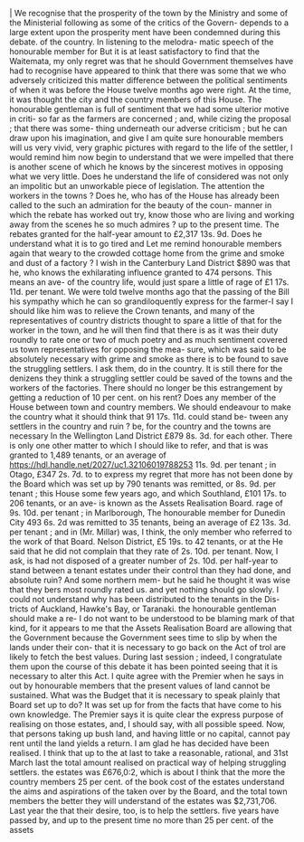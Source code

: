 | We recognise that the prosperity of the town by the Ministry and some of the Ministerial following as some of the critics of the Govern- depends to a large extent upon the prosperity ment have been condemned during this debate. of the country. In listening to the melodra- matic speech of the honourable member for But it is at least satisfactory to find that the Waitemata, my only regret was that he should Government themselves have had to recognise have appeared to think that there was some that we who adversely criticized this matter difference between the political sentiments of when it was before the House twelve months ago were right. At the time, it was thought the city and the country members of this House. The honourable gentleman is full of sentiment that we had some ulterior motive in criti- so far as the farmers are concerned ; and, while cizing the proposal ; that there was some- thing underneath our adverse criticism ; but he can draw upon his imagination, and give I am quite sure honourable members will us very vivid, very graphic pictures with regard to the life of the settler, I would remind him now begin to understand that we were impelled that there is another scene of which he knows by the sincerest motives in opposing what we very little. Does he understand the life of considered was not only an impolitic but an unworkable piece of legislation. The attention the workers in the towns ? Does he, who has of the House has already been called to the such an admiration for the beauty of the coun- manner in which the rebate has worked out try, know those who are living and working away from the scenes he so much admires ? up to the present time. The rebates granted for the half-year amount to £2,317 13s. 9d. Does he understand what it is to go tired and Let me remind honourable members again that weary to the crowded cottage home from the grime and smoke and dust of a factory ? I wish in the Canterbury Land District $890 was that he, who knows the exhilarating influence granted to 474 persons. This means an ave- of the country life, would just spare a little of rage of £1 17s. 11d. per tenant. We were told twelve months ago that the passing of the Bill his sympathy which he can so grandiloquently express for the farmer-I say I should like him was to relieve the Crown tenants, and many of the representatives of country districts thought to spare a little of that for the worker in the town, and he will then find that there is as it was their duty roundly to rate one or two of much poetry and as much sentiment covered us town representatives for opposing the mea- sure, which was said to be absolutely necessary with grime and smoke as there is to be found to save the struggling settlers. I ask them, do in the country. It is still there for the denizens they think a struggling settler could be saved of the towns and the workers of the factories. There should no longer be this estrangement by getting a reduction of 10 per cent. on his rent? Does any member of the House between town and country members. We should endeavour to make the country what it should think that 91 17s. 11d. could stand be- tween any settlers in the country and ruin ? be, for the country and the towns are necessary In the Wellington Land District £879 8s. 3d. for each other. There is only one other matter to which I should like to refer, and that is was granted to 1,489 tenants, or an average of https://hdl.handle.net/2027/uc1.32106019788253 11s. 9d. per tenant ; in Otago, £347 2s. 7d. to to express my regret that more has not been done by the Board which was set up by 790 tenants was remitted, or 8s. 9d. per tenant ; this House some few years ago, and which Southland, £101 17s. to 206 tenants, or an ave- is known as the Assets Realisation Board. rage of 9s. 10d. per tenant ; in Marlborough, The honourable member for Dunedin City 493 6s. 2d was remitted to 35 tenants, being an average of £2 13s. 3d. per tenant ; and in (Mr. Millar) was, I think, the only member who referred to the work of that Board. Nelson District, £5 19s. to 42 tenants, or at the He said that he did not complain that they rate of 2s. 10d. per tenant. Now, I ask, is had not disposed of a greater number of 2s. 10d. per half-year to stand between a tenant estates under their control than they had done, and absolute ruin? And some northern mem- but he said he thought it was wise that they bers most roundly rated us. and yet nothing should go slowly. I could not understand why has been distributed to the tenants in the Dis- tricts of Auckland, Hawke's Bay, or Taranaki. the honourable gentleman should make a re- I do not want to be understood to be blaming mark of that kind, for it appears to me that the Assets Realisation Board are allowing that the Government because the Government sees time to slip by when the lands under their con- that it is necessary to go back on the Act of trol are likely to fetch the best values. During last session ; indeed, I congratulate them upon the course of this debate it has been pointed seeing that it is necessary to alter this Act. I quite agree with the Premier when he says in out by honourable members that the present values of land cannot be sustained. What was the Budget that it is necessary to speak plainly that Board set up to do? It was set up for from the facts that have come to his own knowledge. The Premier says it is quite clear the express purpose of realising on those estates, and, I should say, with all possible speed. Now, that persons taking up bush land, and having little or no capital, cannot pay rent until the land yields a return. I am glad he has decided have been realised. I think that up to the at last to take a reasonable, rational, and 31st March last the total amount realised on practical way of helping struggling settlers. the estates was £676,0:2, which is about I think that the more the country members 25 per cent. of the book cost of the estates understand the aims and aspirations of the taken over by the Board, and the total town members the better they will understand of the estates was $2,731,706. Last year the that their desire, too, is to help the settlers. five years have passed by, and up to the present time no more than 25 per cent. of the assets 